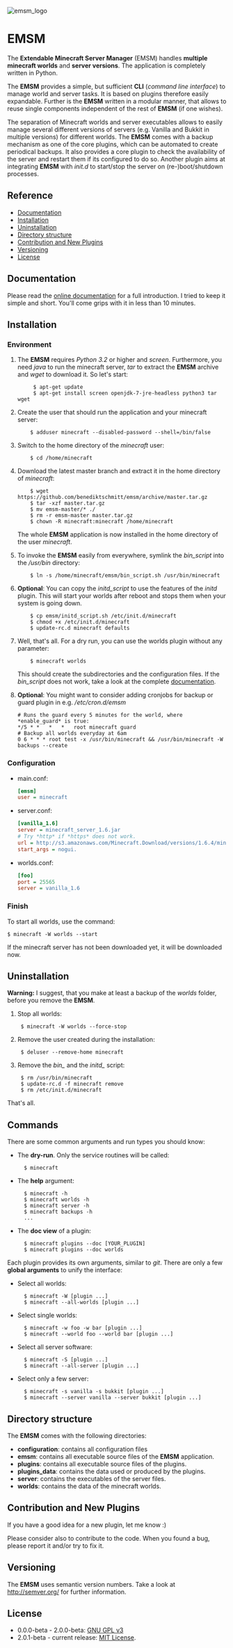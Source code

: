 ![emsm_logo](http://benediktschmitt.de/docs/emsm/_static/logo/emsm_48x48.png)

# EMSM
The **Extendable Minecraft Server Manager** (EMSM) handles
**multiple minecraft worlds** and **server versions**. The application is 
completely written in Python.

The **EMSM** provides a simple, but sufficient **CLI** (*command line interface*)
to manage world and server tasks.
It is based on plugins therefore easily expandable. Further is the **EMSM** 
written in a modular manner, that allows to reuse single components independent 
of the rest of **EMSM** (if one wishes).

The separation of Minecraft worlds and server executables allows to easily
manage several different versions of servers (e.g. Vanilla and Bukkit in 
multiple versions) for different worlds. The **EMSM** comes with a backup 
mechanism as one of the core plugins, which can be automated to create
periodical backups. It also provides a core plugin to check the availability 
of the server and restart them if its configured to do so. Another plugin aims 
at integrating **EMSM** with *init.d* to start/stop the server on
(re-)boot/shutdown processes.


## Reference

* [Documentation](#documentation)
* [Installation](#installation)
* [Uninstallation](#uninstallation)
* [Directory structure](#directory-structure)
* [Contribution and New Plugins](#contribution-and-new-plugins)
* [Versioning](#versioning)
* [License](#license)


## Documentation
Please read the [online documentation](http://benediktschmitt.de/docs/emsm) for 
a full introduction. I tried to keep it simple and short. You'll come grips with
it in less than 10 minutes.


## Installation


### Environment
1. The **EMSM** requires *Python 3.2* or higher and *screen*. Furthermore, you
	need *java* to run the minecraft server, *tar* to extract the **EMSM** 
	archive and *wget* to download it. So let's start:

			$ apt-get update
			$ apt-get install screen openjdk-7-jre-headless python3 tar wget

2.	Create the user that should run the application and your minecraft server:

			$ adduser minecraft --disabled-password --shell=/bin/false

3.	Switch to the home directory of the *minecraft* user:

			$ cd /home/minecraft

4.	Download the latest master branch and extract it in the home directory
	of *minecraft*:

			$ wget https://github.com/benediktschmitt/emsm/archive/master.tar.gz
			$ tar -xzf master.tar.gz
			$ mv emsm-master/* ./
			$ rm -r emsm-master master.tar.gz
			$ chown -R minecraft:minecraft /home/minecraft

	The whole **EMSM** application is now installed in the home directory of the
	user *minecraft*.

5.	To invoke the **EMSM** easily from everywhere, symlink the *bin_script* into
	the */usr/bin* directory:

			$ ln -s /home/minecraft/emsm/bin_script.sh /usr/bin/minecraft

6.	**Optional**: You can copy the *initd_script* to use the features 
	of the *initd* plugin. This will start your worlds after reboot and stops
	them when your system is going down.

			$ cp emsm/initd_script.sh /etc/init.d/minecraft
			$ chmod +x /etc/init.d/minecraft
			$ update-rc.d minecraft defaults

7.	Well, that's all. For a dry run, you can use the worlds plugin without any
	parameter:

			$ minecraft worlds

	This should create the subdirectories and the configuration files. If the
	*bin_script* does not work, take a look at the complete
	[documentation](http://benediktschmitt.de/docs/emsm).

8.	**Optional**: You might want to consider adding cronjobs for backup or guard plugin in e.g. */etc/cron.d/emsm*
	```Shell
	# Runs the guard every 5 minutes for the world, where *enable_guard* is true:
	*/5 * *   *   *   root minecraft guard
	# Backup all worlds everyday at 6am
	0 6 * * * root test -x /usr/bin/minecraft && /usr/bin/minecraft -W backups --create
	```

	
### Configuration
* main.conf:

	```ini
	[emsm]
	user = minecraft
	```

* server.conf:

	```ini
	[vanilla_1.6]
	server = minecraft_server_1.6.jar
	# Try *http* if *https* does not work.
	url = http://s3.amazonaws.com/Minecraft.Download/versions/1.6.4/minecraft_server.1.6.4.jar
	start_args = nogui.
	```

* worlds.conf:

	```ini
	[foo]
	port = 25565
	server = vanilla_1.6
	```

	
### Finish
To start all worlds, use the command:

	$ minecraft -W worlds --start

If the minecraft server has not been downloaded yet, it will be downloaded now.


## Uninstallation

**Warning:** I suggest, that you make at least a backup of the *worlds* 
folder, before you remove the **EMSM**.

1. Stop all worlds:
	
		$ minecraft -W worlds --force-stop
		
2. Remove the user created during the installation:

		$ deluser --remove-home minecraft
	
3. Remove the *bin_* and the *initd_* script:

		$ rm /usr/bin/minecraft
		$ update-rc.d -f minecraft remove
		$ rm /etc/init.d/minecraft
	
That's all.


## Commands
There are some common arguments and run types you should know:

* The **dry-run**. Only the service routines will be called:

		$ minecraft

* The **help** argument:

		$ minecraft -h
		$ minecraft worlds -h
		$ minecraft server -h
		$ minecraft backups -h
		...
		
* The **doc view** of a plugin:

		$ minecraft plugins --doc [YOUR_PLUGIN]
		$ minecraft plugins --doc worlds
		

Each plugin provides its own arguments, similar to *git*. There are only a few
**global arguments** to unify the interface:

* Select all worlds:

		$ minecraft -W [plugin ...]
		$ minecraft --all-worlds [plugin ...]

* Select single worlds:

		$ minecraft -w foo -w bar [plugin ...]
		$ minecraft --world foo --world bar [plugin ...]

* Select all server software:

		$ minecraft -S [plugin ...]
		$ minecraft --all-server [plugin ...]

* Select only a few server:

		$ minecraft -s vanilla -s bukkit [plugin ...]
		$ minecraft --server vanilla --server bukkit [plugin ...]


## Directory structure
The **EMSM** comes with the following directories:

* **configuration**:
	contains all configuration files
* **emsm**:
	contains all executable source files of the **EMSM** application.
* **plugins**:
	contains all executable source files of the plugins.
* **plugins_data**:
	contains the data used or produced by the plugins.
* **server**:
	contains the executables of the server files.
* **worlds**:
	contains the data of the minecraft worlds.


## Contribution and New Plugins
If you have a good idea for a new plugin, let me know :)

Please consider also to contribute to the code. When you found a bug, please
report it and/or try to fix it.


## Versioning
The **EMSM** uses semantic version numbers. Take a look at http://semver.org/
for further information.


## License
* 0.0.0-beta - 2.0.0-beta: [GNU GPL v3](https://www.gnu.org/copyleft/gpl.html)
* 2.0.1-beta - current release: [MIT License](LICENSE).

